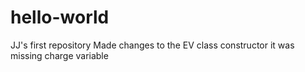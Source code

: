 # hello-world
JJ's first repository
Made changes to the EV class constructor
it was missing charge variable
